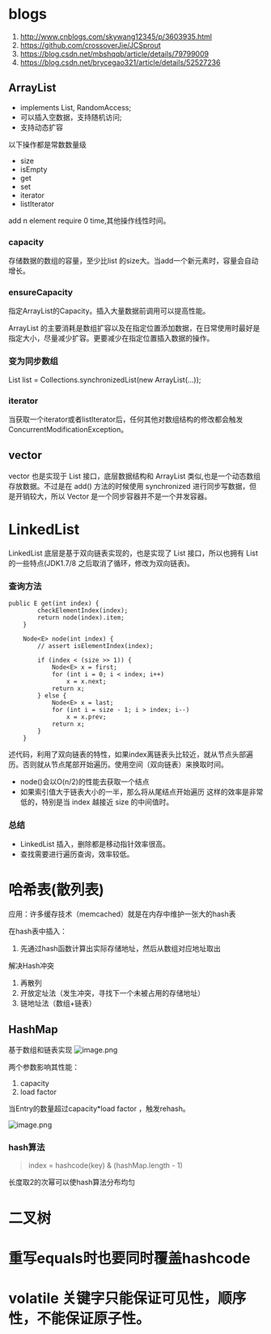 # blogs
1. http://www.cnblogs.com/skywang12345/p/3603935.html
2. https://github.com/crossoverJie/JCSprout
3. https://blog.csdn.net/mbshqqb/article/details/79799009
4. https://blog.csdn.net/brycegao321/article/details/52527236

## ArrayList
- implements List, RandomAccess;
- 可以插入空数据，支持随机访问;
- 支持动态扩容

以下操作都是常数数量级
- size
- isEmpty
- get
- set
- iterator
- listIterator
  
add n element require 0 time,其他操作线性时间。

### capacity
存储数据的数组的容量，至少比list 的size大。当add一个新元素时，容量会自动增长。

### ensureCapacity
指定ArrayList的Capacity。插入大量数据前调用可以提高性能。

ArrayList 的主要消耗是数组扩容以及在指定位置添加数据，在日常使用时最好是指定大小，尽量减少扩容。更要减少在指定位置插入数据的操作。

### 变为同步数组
List list = Collections.synchronizedList(new ArrayList(...));

### iterator
当获取一个iterator或者listIterator后，任何其他对数组结构的修改都会触发ConcurrentModificationException。



## vector
vector 也是实现于 List 接口，底层数据结构和 ArrayList 类似,也是一个动态数组存放数据。不过是在 add() 方法的时候使用 synchronized 进行同步写数据，但是开销较大，所以 Vector 是一个同步容器并不是一个并发容器。


# LinkedList
LinkedList 底层是基于双向链表实现的，也是实现了 List 接口，所以也拥有 List 的一些特点(JDK1.7/8 之后取消了循环，修改为双向链表)。

### 查询方法
```
public E get(int index) {
        checkElementIndex(index);
        return node(index).item;
    }
    
    Node<E> node(int index) {
        // assert isElementIndex(index);

        if (index < (size >> 1)) {
            Node<E> x = first;
            for (int i = 0; i < index; i++)
                x = x.next;
            return x;
        } else {
            Node<E> x = last;
            for (int i = size - 1; i > index; i--)
                x = x.prev;
            return x;
        }
    }
```
述代码，利用了双向链表的特性，如果index离链表头比较近，就从节点头部遍历。否则就从节点尾部开始遍历。使用空间（双向链表）来换取时间。

- node()会以O(n/2)的性能去获取一个结点
- 如果索引值大于链表大小的一半，那么将从尾结点开始遍历
这样的效率是非常低的，特别是当 index 越接近 size 的中间值时。

### 总结
- LinkedList 插入，删除都是移动指针效率很高。
- 查找需要进行遍历查询，效率较低。

# 哈希表(散列表)
应用：许多缓存技术（memcached）就是在内存中维护一张大的hash表

在hash表中插入：
1. 先通过hash函数计算出实际存储地址，然后从数组对应地址取出

解决Hash冲突
1. 再散列
2. 开放定址法（发生冲突，寻找下一个未被占用的存储地址）
3. 链地址法（数组+链表）


## HashMap
基于数组和链表实现
![image.png](https://upload-images.jianshu.io/upload_images/5977684-0a4c155a49e7ab02.png?imageMogr2/auto-orient/strip%7CimageView2/2/w/1240)

两个参数影响其性能：
1. capacity
2. load factor

当Entry的数量超过capacity*load factor ，触发rehash。

![image.png](https://upload-images.jianshu.io/upload_images/5977684-0317ddcee672e543.png?imageMogr2/auto-orient/strip%7CimageView2/2/w/1240)

### hash算法
> index = hashcode(key) & (hashMap.length - 1)

长度取2的次幂可以使hash算法分布均匀

# 二叉树

# 重写equals时也要同时覆盖hashcode




# volatile 关键字只能保证可见性，顺序性，不能保证原子性。




















